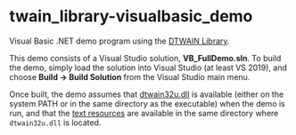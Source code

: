 # twain_library-visualbasic_demo
Visual Basic .NET demo program using the <a href="https://github.com/dynarithmic/twain_library" target="_blank">DTWAIN Library</a>.

This demo consists of a Visual Studio solution, **VB_FullDemo.sln**.  To build the demo, simply load the solution into Visual Studio (at least VS 2019), and choose **Build -> Build Solution** from the Visual Studio main menu.

Once built, the demo assumes that <a href="https://github.com/dynarithmic/twain_library/tree/master/binaries/32bit" target="_blank">dtwain32u.dll</a> is available (either on the system PATH or in the same directory as the executable) when the demo is run, and that the [text resources](https://github.com/dynarithmic/twain_library/tree/master/text_resources) are available in the same directory where `dtwain32u.dll` is located.
